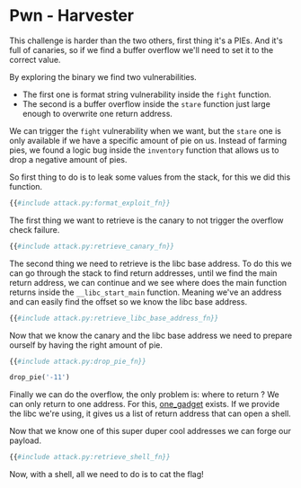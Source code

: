 # Pwn - Harvester

This challenge is harder than the two others, first thing it's a PIEs.
And it's full of canaries, so if we find a buffer overflow we'll need to set it
to the correct value.

By exploring the binary we find two vulnerabilities.
* The first one is format string vulnerability inside the `fight` function.
* The second is a buffer overflow inside the `stare` function just large enough
  to overwrite one return address.

We can trigger the `fight` vulnerability when we want, but the `stare` one is
only available if we have a specific amount of pie on us.
Instead of farming pies, we found a logic bug inside the `inventory` function
that allows us to drop a negative amount of pies.

So first thing to do is to leak some values from the stack, for this we did this
function.

```python
{{#include attack.py:format_exploit_fn}}
```

The first thing we want to retrieve is the canary to not trigger the overflow
check failure.

```python
{{#include attack.py:retrieve_canary_fn}}
```

The second thing we need to retrieve is the libc base address. To do this we can
go through the stack to find return addresses, until we find the main return
address, we can continue and we see where does the main function returns inside
the `__libc_start_main` function. Meaning we've an address and can easily find
the offset so we know the libc base address.

```python
{{#include attack.py:retrieve_libc_base_address_fn}}
```

Now that we know the canary and the libc base address we need to prepare ourself
by having the right amount of pie.

```python
{{#include attack.py:drop_pie_fn}}

drop_pie('-11')
```

Finally we can do the overflow, the only problem is: where to return ? We can
only return to one address. For this,
[one_gadget](https://github.com/david942j/one_gadget) exists. If we provide the
libc we're using, it gives us a list of return address that can open a shell.

Now that we know one of this super duper cool addresses we can forge our
payload.

```python
{{#include attack.py:retrieve_shell_fn}}
```

Now, with a shell, all we need to do is to cat the flag!
